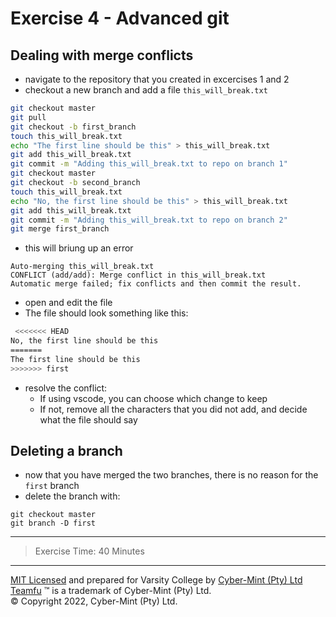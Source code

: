 # Exercise 4 - Advanced git

## Dealing with merge conflicts
* navigate to the repository that you created in excercises 1 and 2
* checkout a new branch and add a file `this_will_break.txt`
```bash
git checkout master
git pull
git checkout -b first_branch
touch this_will_break.txt
echo "The first line should be this" > this_will_break.txt
git add this_will_break.txt
git commit -m "Adding this_will_break.txt to repo on branch 1"
git checkout master
git checkout -b second_branch
touch this_will_break.txt
echo "No, the first line should be this" > this_will_break.txt
git add this_will_break.txt
git commit -m "Adding this_will_break.txt to repo on branch 2"
git merge first_branch
```
* this will briung up an error
```
Auto-merging this_will_break.txt
CONFLICT (add/add): Merge conflict in this_will_break.txt
Automatic merge failed; fix conflicts and then commit the result.
```
* open and edit the file
* The file should look something like this:
```bash
 <<<<<<< HEAD
No, the first line should be this
=======
The first line should be this
>>>>>>> first
```
* resolve the conflict:
  * If using vscode, you can choose which change to keep
  * If not, remove all the characters that you did not add, and decide what the file should say

## Deleting a branch
* now that you have merged the two branches, there is no reason for the `first` branch
* delete the branch with:
```
git checkout master 
git branch -D first
```

---
> Exercise Time: 40 Minutes
---
[MIT Licensed](LICENSE) and prepared for Varsity College by [Cyber-Mint (Pty) Ltd](https://www.cyber-mint.com)<br>
[Teamfu](https://teamfu.tech) &trade; is a trademark of Cyber-Mint (Pty) Ltd.<br>
&copy; Copyright 2022, Cyber-Mint (Pty) Ltd.